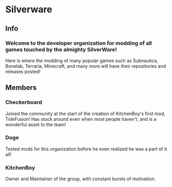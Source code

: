 # Silverware

## Info
### Welcome to the developer organization for modding of all games touched by the almighty SilverWare!
Here is where the modding of many popular games such as Subnautica, Bonelab, Terraria, Minecraft, and many more will have their repositories and releases posted!

## Members
### Checkerboard
Joined the community at the start of the creation of KitchenBoy's first mod, TideFusion!
Has stuck around even when most people haven't, and is a wonderful asset to the team!

### Doge
Tested mods for this organization before he even realized he was a part of it all!

### KitchenBoy
Owner and Maintainer of the group, with constant bursts of motivation.
